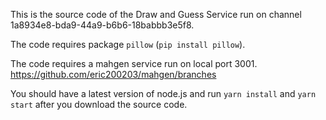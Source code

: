 This is the source code of the Draw and Guess Service run on channel 1a8934e8-bda9-44a9-b6b6-18babbb3e5f8.

The code requires package `pillow` (`pip install pillow`).

The code requires a mahgen service run on local port 3001. https://github.com/eric200203/mahgen/branches

You should have a latest version of node.js and run `yarn install` and `yarn start` after you download the source code.
